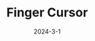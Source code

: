 ---
layout: default
modal-id: 9
title: Finger Cursor
short-caption: Finger Cursor
date: 2024-3-1
img: Youbot_Best.gif
youtube: https://youtu.be/oW_I_jkgkAg
alt: image-alt
project-date: 2024-3-1
category: Computer Vision, OpenCV
github: https://github.com/ME495-Navigation/slam-project-JihaiZhao
description: <h4><strong>Overview</strong></h4><p style="text-align:left;">The purpose of the project is to track the location of fingertip in realtime and draw the path of fingertip movement in 3D.</p><h4><strong>Video Demo</strong></h4><iframe width="700" height="450" src="https://www.youtube.com/embed/INRJ8Y_SD4U?si=X1NxuWG7hQWI9v2w" title="YouTube video player" frameborder="0" allow="accelerometer; autoplay; clipboard-write; encrypted-media; gyroscope; picture-in-picture; web-share" allowfullscreen></iframe><br><h4><strong>Image Segmentation</strong></h4><p style="text-align:left;">The first step is background subtraction and skin Color extraction. I decided to use YCrCb color ranges since many studies show that YCrCb color ranges are best for representing the skin color region. I first split it into 3 channels (Y, Cr, Cb) and threshold each channel independently. For each channel, I use morphology operators to remove noise and latter combine them using cv2.bitwise_and(mask_Y, cv2.bitwise_and(mask_Cr, mask_Cb)). Last, threshold binarization to smooth the image</p><p style="text-align:left;">The result image after Image Segmentation ​:</p><img class="center" src="img/finger_cursor/image_segmentation.png" alt="profile-pic" width="600" height="600" /><br><h4><strong>Detection​</strong></h4><p style="text-align:left;">Computing a convex hull for an object and compute its convexity is a good way to find the shape of human hand as hand shapes are very well characterized by such defects. The convexity defects getting from openCV include information of start points, end points, depth points, and distance between the farthest contour point and the hull</p><br><p style="text-align:left;">The issue is these information include noise. To determine precise fingers locations, it must meet several criteria below:</p><ul><p style="text-align:left;">i.Depth of each defects must be longer than palm center radius</p></ul><ul><p style="text-align:left;">ii. Angle between start point and end point must be less than 90°</p></ul><br><p style="text-align:left;">To find the angle I implement the law of cosines</p><img class="center" src="img/finger_cursor/detection.png" alt="profile-pic" width="600" height="600" /><p style="text-align:left;">With all the information from the previous steps, I can find all finger locations when the user open palm. Next step, I want to perform gesture recognition based on simple and heuristic assumptions. Currently, I only focus on two gestures</p><ul><p style="text-align:left;">i.Open Palm—4–5 fingers detected</p></ul><ul><p style="text-align:left;">ii.ready to draw—1 fingers detected</p></ul><br><p style="text-align:left;">Dectect the first gesture is realtively easy as I meantioned before. However, the information from the previouse steps are not enough to find the fingertip when use only raise one finger.</p><br><h4><strong>Drawing the Path​</strong></h4>

---